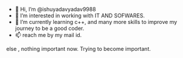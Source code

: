 - 👋 Hi, I’m @ishuyadavyadav9988
- 👀 I’m interested in working with IT AND SOFWARES.
- 🌱 I’m currently learning c++, and many more skills to improve my journey to be a good coder.
- 📫 reach me by my mail id.

else , nothing important now. 
Trying to become important.

<!---
ishuyadavyadav9988/ishuyadavyadav9988 is a ✨ special ✨ repository because its `README.md` (this file) appears on your GitHub profile.
You can click the Preview link to take a look at your changes.
--->
